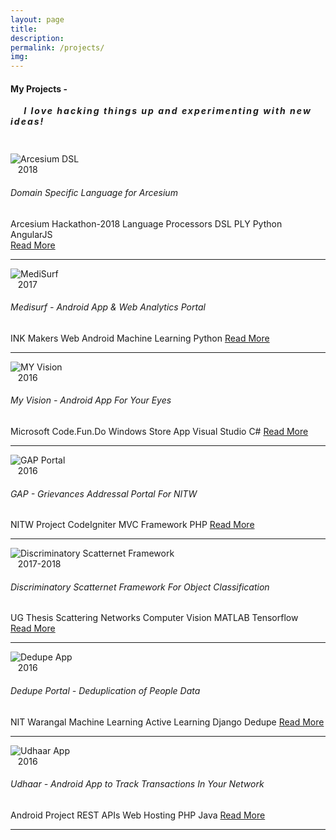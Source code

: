 ```yaml
--- 
layout: page 
title:
description:
permalink: /projects/ 
img: 
--- 
```


<link rel="stylesheet" type="text/css" href="{{ site.baseurl }}/projects.css" />
<div class="row">
<h4 class="uppercase mb40 mb-xs-24"> My Projects - </h4>
<h5 style="letter-spacing:2px; margin-top:auto; margin-bottom:43px;"> &nbsp;&nbsp;&nbsp;&nbsp;I love hacking things up and experimenting with new ideas!</h5>
</div>

<div class="row">

<div class="col-md-6 col-sm-10">

<div class="row">
<div class="col-md-2">
<img src="{{site.baseurl}}/images/arcesium.png" alt="Arcesium DSL">
</div>
<div class="col-md-10">
<span class="pull-right fade-1-4">&nbsp;&nbsp;&nbsp;2018</span>
<h6 class="uppercase mb0">Domain Specific Language for Arcesium</h6>
<span class="badge badge-primary">Arcesium Hackathon-2018</span>
<span class="badge badge-success">Language Processors</span>
<span class="badge badge-success">DSL</span>
<span class="badge badge-success">PLY</span>
<span class="badge badge-info">Python</span>
<span class="badge badge-info">AngularJS</span>
<br/>
<a href="{{ site.baseurl }}/projects/axl"> <span class=" inline-block mb24"> Read More </span> </a>
</div>
<hr class="fade-3-4">
</div>

<div div class="row">
<div class="col-md-2">
<img src="{{site.baseurl}}/images/medisurf/medisurf-8.png" alt="MediSurf">
</div>
<div class="col-md-10">
<span class="pull-right fade-1-4">&nbsp;&nbsp;&nbsp;2017</span>
<h6 class="uppercase mb0">Medisurf - Android App & Web Analytics Portal</h6>
<span class="badge badge-primary">INK Makers</span>
<span class="badge badge-success">Web</span>
<span class="badge badge-success">Android</span>
<span class="badge badge-info">Machine Learning</span>
<span class="badge badge-info">Python</span>
<a href="{{ site.baseurl }}/projects/medisurf"> <span class="inline-block mb24"> Read More </span> </a>
</div>
<hr class="fade-3-4">
</div>

<div div class="row">
<div class="col-md-2">
<img src="{{site.baseurl}}/images/myvision/myvision-8.png" alt="MY Vision">
</div>
<div class="col-md-10">
<span class="pull-right fade-1-4">&nbsp;&nbsp;&nbsp;2016</span>
<h6 class="uppercase mb0">My Vision - Android App For Your Eyes</h6>
<span class="badge badge-primary">Microsoft Code.Fun.Do</span>
<span class="badge badge-success">Windows Store App</span>
<span class="badge badge-success">Visual Studio</span>
<span class="badge badge-info">C#</span>
<a href="{{ site.baseurl }}/projects/medisurf"> <span class="inline-block mb24"> Read More </span> </a>
</div>
<hr class="fade-3-4">
</div>

<div div class="row">
<div class="col-md-2">
<img src="{{site.baseurl}}/images/myvision/myvision-8.png" alt="GAP Portal">
</div>
<div class="col-md-10">
<span class="pull-right fade-1-4">&nbsp;&nbsp;&nbsp;2016</span>
<h6 class="uppercase mb0">GAP - Grievances Addressal Portal For NITW</h6>
<span class="badge badge-primary">NITW Project</span>
<span class="badge badge-success">CodeIgniter</span>
<span class="badge badge-success">MVC Framework</span>
<span class="badge badge-info">PHP</span>
<a href="{{ site.baseurl }}/projects/medisurf"> <span class="inline-block mb24"> Read More </span> </a>
</div>
<hr class="fade-3-4">
</div>


</div>

<div class="col-md-6 col-sm-10">

<div class="row">
<div class="col-md-2">
<img src="{{site.baseurl}}/images/scatternet.png" alt="Discriminatory Scatternet Framework">
</div>
<div class="col-md-10">
<span class="pull-right fade-1-4">&nbsp;&nbsp;&nbsp;2017-2018</span>
<h6 class="uppercase mb0">Discriminatory Scatternet Framework For Object Classification</h6>
<span class="badge badge-primary">UG Thesis</span>
<span class="badge badge-success">Scattering Networks</span>
<span class="badge badge-success">Computer Vision</span>
<span class="badge badge-info">MATLAB</span>
<span class="badge badge-info">Tensorflow</span>
<br/>
<a href="{{ site.baseurl }}/projects/scatternet"> <span class=" inline-block mb24"> Read More </span> </a>
</div>
<hr class="fade-3-4">
</div>

<div div class="row">
<div class="col-md-2">
<img src="{{site.baseurl}}/images/dedupe/csv.jpg" alt="Dedupe App">
</div>
<div class="col-md-10">
<span class="pull-right fade-1-4">&nbsp;&nbsp;&nbsp;2016</span>
<h6 class="uppercase mb0">Dedupe Portal - Deduplication of People Data</h6>
<span class="badge badge-primary">NIT Warangal</span>
<span class="badge badge-success">Machine Learning</span>
<span class="badge badge-success">Active Learning</span>
<span class="badge badge-info">Django</span>
<span class="badge badge-info">Dedupe</span>
<a href="{{ site.baseurl }}/projects/dedupe"> <span class="inline-block mb24"> Read More </span> </a>
</div>
<hr class="fade-3-4">
</div>

<div div class="row">
<div class="col-md-2">
<img src="{{site.baseurl}}/images/medisurf/medisurf-app.png" alt="Udhaar App">
</div>
<div class="col-md-10">
<span class="pull-right fade-1-4">&nbsp;&nbsp;&nbsp;2016</span>
<h6 class="uppercase mb0">Udhaar - Android App to Track Transactions In Your Network</h6>
<span class="badge badge-primary">Android Project</span>
<span class="badge badge-success">REST APIs</span>
<span class="badge badge-success">Web Hosting</span>
<span class="badge badge-info">PHP</span>
<span class="badge badge-info">Java</span>
<a href="{{ site.baseurl }}/projects/medisurf"> <span class="inline-block mb24"> Read More </span> </a>
</div>
<hr class="fade-3-4">
</div>

</div>


</div>





